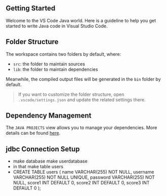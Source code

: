## Getting Started

Welcome to the VS Code Java world. Here is a guideline to help you get started to write Java code in Visual Studio Code.

## Folder Structure

The workspace contains two folders by default, where:

- `src`: the folder to maintain sources
- `lib`: the folder to maintain dependencies

Meanwhile, the compiled output files will be generated in the `bin` folder by default.

> If you want to customize the folder structure, open `.vscode/settings.json` and update the related settings there.

## Dependency Management

The `JAVA PROJECTS` view allows you to manage your dependencies. More details can be found [here](https://github.com/microsoft/vscode-java-dependency#manage-dependencies).

## jdbc Connection Setup
- make database make userdatabase
- in that make table users
- CREATE TABLE users (
    name VARCHAR(255) NOT NULL,
    username VARCHAR(255) NOT NULL UNIQUE,
    password VARCHAR(255) NOT NULL,
    score1 INT DEFAULT 0,
    score2 INT DEFAULT 0,
    score3 INT DEFAULT 0
);
